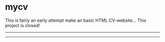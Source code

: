 # mycv
This is fairly an early attempt make an basic HTML CV-website...
This project is closed!
<hr>

<hr>
